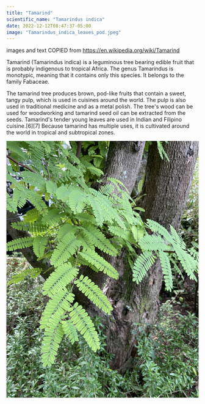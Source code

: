```yaml
---
title: "Tamarind"
scientific_name: "Tamarindus indica"
date: 2022-12-12T08:47:37-05:00
image: "Tamarindus_indica_leaves_pod.jpeg"
---
```


images and text COPIED from https://en.wikipedia.org/wiki/Tamarind

Tamarind (Tamarindus indica) is a leguminous tree bearing edible fruit that is probably indigenous to tropical Africa. The genus Tamarindus is monotypic, meaning that it contains only this species. It belongs to the family Fabaceae.

The tamarind tree produces brown, pod-like fruits that contain a sweet, tangy pulp, which is used in cuisines around the world. The pulp is also used in traditional medicine and as a metal polish. The tree's wood can be used for woodworking and tamarind seed oil can be extracted from the seeds. Tamarind's tender young leaves are used in Indian and Filipino cuisine.[6][7] Because tamarind has multiple uses, it is cultivated around the world in tropical and subtropical zones.

![leaves](tamarindus_indica_leaves_tam.jpg)